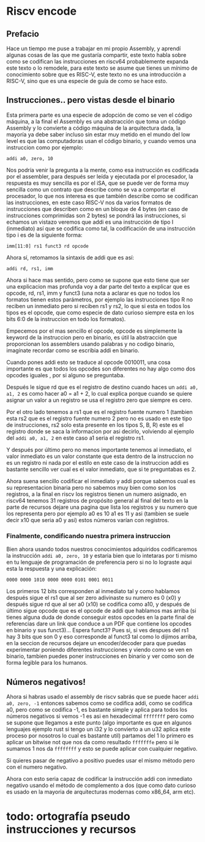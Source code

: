 # Riscv encode

## Prefacio

Hace un tiempo me puse a trabajar en mi propio Assembly, y aprendí algunas cosas de las que me gustaría compartir, este texto habla sobre como se codifican las instrucciones en riscv64 probablemente expanda este texto o lo remodele, para este texto se asume que tienes un mínimo de conocimiento sobre que es RISC-V, este texto no es una introducción a RISC-V, sino que es una especie de guía de como se hace esto.

## Instrucciones.. pero vistas desde el binario

Esta primera parte es una especie de adopción de como se ven el código máquina, a la final el Assembly es una abstracción que toma un código Assembly y lo convierte a código máquina de la arquitectura dada, la mayoría ya debe saber incluso sin estar muy metido en el mundo del low level es que las computadoras usan el código binario, y cuando vemos una instruccion como por ejemplo:
```
addi a0, zero, 10
```
Nos podría venir la pregunta a la mente, como esa instrucción es codificada por el assembler, para después ser leída y ejecutada por el procesador, la respuesta es muy sencilla es por el iSA, que se puede ver de forma muy sencilla como un contrato que describe como se va a comportar el procesador, lo que nos interesa es que también describe como se codifican las instrucciones, en este caso RISC-V nos da varios formatos de instrucciones que describen como en un bloque de 4 bytes (en caso de instrucciones comprimidas son 2 bytes) se pondrá las instrucciones, si echamos un vistazo veremos que addi es una instrucción de tipo I (inmediato) así que se codifica como tal, la codificación de una instrucción tipo i es de la siguiente forma:
```
imm[11:0] rs1 funct3 rd opcode
```
Ahora sí, retomamos la sintaxis de addi que es así:
```
addi rd, rs1, imm
```
Ahora si hace mas sentido, pero como se supone que esto tiene que ser una explicacion mas profunda voy a dar parte del texto a explicar que es opcode, rd, rs1, imm y funct3 (una nota a aclarar es que no todos los formatos tienen estos parámetros, por ejemplo las instrucciones tipo R no reciben un inmediato pero si reciben rs1 y rs2, lo que si esta en todos los tipos es el opcode, que como especie de dato curioso siempre esta en los bits 6:0 de la instruccion en todo los formatos).

Empecemos por el mas sencillo el opcode, opcode es simplemente la keyword  de la instruccion pero en binario, es útil la abstracción que proporcionan los assemblers usando palabras y no codigo binario, imagínate recordar como se escribia addi en binario.

Cuando pones addi esto se traduce al opcode 0010011, una cosa importante es que todos los opcodes son diferentes no hay algo como dos opcodes iguales , por si alguno se preguntaba.

Después le sigue rd que es el registro de destino cuando haces un `addi a0, a1, 2` es como hacer a0 = a1 + 2, lo cual explica porque cuando se quiere asignar un valor a un registro se usa el registro zero que siempre es cero.

Por el otro lado tenemos a rs1 que es el registro fuente numero 1 (tambien esta rs2 que es el registro fuente numero 2 pero no es usado en este tipo de instrucciones, rs2 solo esta presente en los tipos S, B, R) este es el registro donde se saca la informacion por asi decirlo, volviendo al ejemplo del `addi a0, a1, 2` en este caso a1 seria el registro rs1.

Y después por último pero no menos importante tenemos al inmediato, el valor inmediato es un valor constante que esta dentro de la instruccion no es un registro ni nada por el estilo en este caso de la instruccion addi es bastante sencillo ver cual es el valor inmediato, que si te preguntabas es 2.

Ahora suena sencillo codificar el inmediato y addi porque sabemos cual es su representacion binaria pero no sabemos muy bien como son los registros, a la final en riscv los registros tienen un numero asignado, en riscv64 tenemos 31 registros de propósito general al final del texto en la parte de recursos dejare una pagina que lista los registros y su numero que los representa pero por ejemplo a0 es 10 a1 es 11 y asi (tambien se suele decir x10 que seria a0 y asi) estos números varían con registros.

### Finalmente, condificando nuestra primera instruccion
Bien ahora usando todos nuestros conocimientos adquiridos codificaremos la instrucción `addi a0, zero, 10` y estaria bien que lo intetaras por ti mismo en tu lenguaje de programación de preferencia pero si no lo lograste aqui esta la respuesta y una explicación:
```
0000 0000 1010 0000 0000 0101 0001 0011
```

Los primeros 12 bits corresponden al inmediato tal y como hablamos  después sigue el rs1 que al ser zero adivinaste su numero es 0 (x0) y después sigue rd que al ser a0 (x10) se codifica como a10, y después de último sigue opcode que es el opcode de addi que hablamos mas arriba (si tienes alguna duda de donde conseguir estos opcodes en la parte final de referencias dare un link que conduce a un PDF que contiene los opcodes en binario y sus funct3)... Espera funct3? Pues si, si ves despues del rs1 hay 3 bits que son 0 y eso corresponde al funct3 tal como lo dijimos arriba, en la seccion de recursos dejare un encoder/decoder para que puedas experimentar poniendo diferentes instrucciones y viendo como se ven en binario, tambien puedes poner instrucciones en binario y ver como son de forma legible para los humanos.

## Números negativos!
Ahora si habras usado el assembly de riscv sabrás que se puede hacer `addi a0, zero, -1` entonces sabemos como se codifica addi, como se codifica a0, pero como se codifica -1, es bastante simple y aplica para todos los números negativos si vemos -1 es asi en hexadecimal `ffffffff` pero como se supone que llegamos a este punto (algo importante es que en algunos lenguajes ejemplo rust si tengo un i32 y lo convierto a un u32 aplica este proceso por nosotros lo cual es bastante util) partamos del 1 lo primero es aplicar un bitwise not que nos da como resultado `fffffffe` pero si le sumamos 1 nos da ``ffffffff``  y esto se puede aplicar con cualquier negativo.

Si quieres pasar de negativo a positivo puedes usar el mismo método pero con el numero negativo.

Ahora con esto seria capaz de codificar la instrucción addi con inmediato negativo usando el método de complemento a dos (que como dato curioso es usado en la mayoria de arquitecturas modernas como x86_64, arm etc).

# todo: ortografía pseudo instrucciones y recursos
